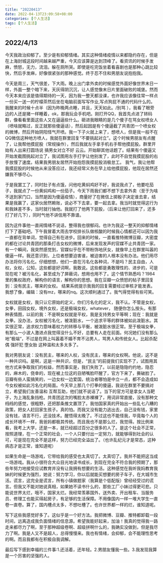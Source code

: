 ```yaml
---
title: "20220413"
date: 2022-04-13T23:09:58+08:00
categories: [个人生活]
tags: [个人生活]
---
```


## 2022/4/13

​	今天我政治抑郁了。至少是有抑郁情绪。其实这种情绪疫情以来都隐约存在，但是在上海封城这段时间越来越严重，今天应该算是达到顶峰了。看资讯的时候手发麻，愤怒，无力，流泪。躲在厕所哭。即使是吃完饭坐着看喜剧也是那种心跳比较快，然后手发麻，好像很紧张的那种感觉。终于忍不住和男朋友说抱抱我。

​	今天是周三，天气很差，下大雨。晚上出门拿外卖的时候感觉外面好像世界末日一样，外面一整个暗下来，天灰得阴沉沉，让人感觉像末日片里面破败的城堡。然而今天本来应该是值得期待的一天，因为我一整天都没课，也许我应该像往常一样点一份买一送一的柠檬茶然后坐在电脑前面写写作业,写点狗屁不通的代码什么的。我醒来的时候十点半（因为昨晚两点睡，并且，天天如此。/别骂 ），我看了眼旁边的人还是猪一样睡着，ok，那我玩会手机吧。刚打开QQ，我首先点进了转码群，像看看里面这些人又在逼逼些什么。砸进我眼睛的是几个傻子在骂女权喷女人（喷啥就略过，反正就那些傻逼话），然后起因是有个傻逼截了共青团一个喷女权的微博，然后开始阴阳怪气开喷。我一下子火就上来了，想喷人，但是我一般不在QQ微信这种地方喷人，我就在群里回复“不要挑起对立”。这个时候男朋友有点醒了，让我帮他摸屁股（常规操作），然后我就左手拿手机右手帮他摸屁股。群里开始有人出来打圆场说 搞男女对立不好 云云。开始聊其他话题了。结果有个傻逼又开始发截图挑起对立了，我试图用左手打字让他别发了，此时不自觉我摸屁股的右手放慢了速度。结果我男朋友居然开始抱怨我摸屁股消极怠工。 我气，我让他帮我摸屁股的时候他从来没答应过，我还经常义务在早上给他摸屁股，他现在居然还嫌我不够尽心。

​	于是我罢工了，同时肚子有点饿，问他吃黄焖鸡好不好，我说我点了，他要吃茄子，我就点了一份黄焖鸡和一份茄子。今天下雨我们都不想下去拿外卖（至于为啥不送到家门口，当然是因为傻逼疫情），商量好了在微信上掷骰子决定谁去拿，结果是我赢了，这家伙居然赖账，说必不下去拿，要一起去拿。我当时就觉得这行为和我妹差不多，当时就行抽他。我就打了他两下屁股，（后来让他打回来了，还多打了好几下），同时气他不讲信用不靠谱。

​	因为这件事他一直闹情绪不说话，整得我也很郁闷。也许为我这一整天的抑郁情绪打下了基础吧。下午我冒着大雨去学校排长队做核酸的时候我心情都还可以因为我一直都在背单词，觉得自己有在进步。回来的时候，一直看推特微博豆瓣，大密度的都在讨论共青团的那条打击女权的微博，后来发现发声的官媒不止共青团一家。有一个瞬间，我突然感觉到，官媒似乎在不带粉饰地厌女，就像早上在群里叫嚣的傻逼一样。我还意识到，上位者想要迫害谁，被迫害的人根本没有办法。他们用尽办法将你污名化。仔细想想，他们一直在污名化各种词，不是吗？民主自由，人权，女权，公知，这些都是好词啊，我敢说。这些都是勇敢理性的、进步的，可是现在呢？被污名化，甚至成为了屏蔽词，想用也用不了。这个情节熟悉吗？1984里的集权政府，解构你的语言，解构你的思想。我在豆瓣一众愤怒的帖子里回复到：没有民主，哪来的女权。 结果系统提示我我的回复需要经过审核才能发表。我想了像，编辑：没有mz，哪来的nq。这次顺利通过了。我气得觉得有些可笑。

​	女权就是女权，我只认它原始的定义，你们污名化的定义，我不认。不管是女权，女拳，田园女权，境外女权，还是极端女权，whatever， 随便你怎么按头。有那种表情图，以前的我：不是啊女权就是平权，我是支持男女平等啊；现在：我就是女拳。没办法，女权被污名化，被泼脏水，一个追求平等的群体被如此泼脏水。其实很正常，追求权力意味着权力的转移与平衡，被泼脏水很正常。至于极端女拳，有那么一小波人激进点我觉得没什么不好，总要有人走在前面。何况她们没有那么地”极端“，不过是在网上叫嚣着不婚不育不沾男人，骂男人和传统女人。比起杀配偶 强奸犯 堕女胎 这种温和太多太多了。

​	我对男朋友说：没有民主，哪来的人权，没有民主，哪来的女权啊。他说，这不是一种共识吗。是啊，这是一种共识，但是，“民主”的前提我们实现不了，试图用其他方式来争取我们的权益，然而事实是，我们失败了。以前是隐隐约约地，隐忍的，麻木的，侥幸的，现在被上位这的丑陋嘴脸吓醒了，官方下来了，撕破脸了。豆瓣有些人蛮搞笑的，一边女权一边爱国，统治者哪怕是中立一点，都不会造成如今女权被如此污名化的局面。今天早上那几个打拳的傻逼，我说在群里不要搞对立，希望我们友善温和 互帮互助，他们就不说话了。当下的官方可是拿女人当靶子，为上海乱象挡枪。共青团这次的嘴脸太赤裸裸了，用词非常直接，没有那种文绉绉的感觉，很粗野，还把那条推文置顶了。我怕国家真的开始出一些乱七八糟的政策，把女人赶回家生孩子。真的怕。而我又没有能力逃出去，自己没有钱，家里没有钱，语言不行，还没技术。醒悟得太晚了。不过这也不能怪我，毕竟每个人的成长环境不一样，我爸妈都极其传统。而且我也不是那么烂，我觉得。按比例来看，我考上大学，还是一本，就已经超过百分之很多的人了。是这个社会不正常，按照道理，在一个正常的社会，一个人只要付出一定努力，就能够得到社会的认可，可是现在完全不是这样，努力已经完全溢出了。（也许乱纪元才是常态，这种病态才是正常，谁知道呢）

​	如果生命是一场游戏，它带给我的感受也太真切了。太真切了。我并不能把这当成一场游戏。我从小很符合大众目光地读书成长，到现在完全不符合我的预期了，那些年努力地接受应试教育并没有让我拥有想要的生活。这种感觉在我听我妈教育我妹的时候更为强烈，她说：努力学习，你以后就能买想要的房子车子，在大城市生活。谎言，这完全是谎言，所有小镇做题家（我算是个低配版）曾经经受过的谎言。但我又不能对她说真相，如果她不读书什么的，那些工厂小妹过得更可悲。只能说世界太烂，哦不，国家太烂。我经常羡慕国外，送外卖、开出租车、当服务员、修理工也能买得起房子，有足够的生活保障。不用像国内一样一堆大学生一直卷一直卷。算了，国内槽点太多，不想吐槽了。也许世界都一样的烂，谁知道呢。

​	写下这些我感觉好多了。这似乎是一个好方法。我把微博、豆瓣、推特都卸载一段时间，远离造成我负面情绪的信息源。希望我能好起来，加油！我真的觉得我一路走来都尽力了啊，至于那种超级卷啊、超级拼啊什么的，我确实没做到，但是我尽力了啊。我是人又不是超人，总得慢慢来。我也有情绪，会抑郁，会不能理性思考的啊。而且我都有在积极自我调解。

​	最后写下感到幸福的三件事:1.还活着，还年轻。2.男朋友懂我一些。3.我发现我算是一个厉害的坚强的人。
